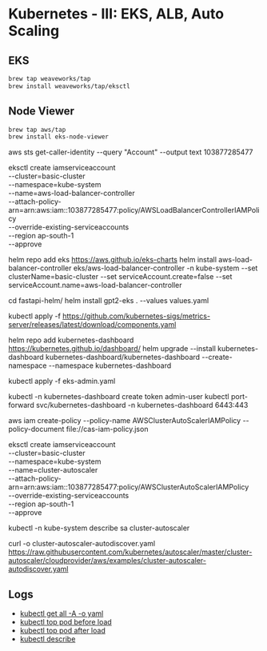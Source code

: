 # Kubernetes - III: EKS, ALB, Auto Scaling


## EKS 
```bash
brew tap weaveworks/tap
brew install weaveworks/tap/eksctl
```

## Node Viewer
```bash
brew tap aws/tap
brew install eks-node-viewer
```
aws sts get-caller-identity --query "Account" --output text
103877285477

eksctl create iamserviceaccount \
--cluster=basic-cluster \
--namespace=kube-system \
--name=aws-load-balancer-controller \
--attach-policy-arn=arn:aws:iam::103877285477:policy/AWSLoadBalancerControllerIAMPolicy \
--override-existing-serviceaccounts \
--region ap-south-1 \
--approve


helm repo add eks https://aws.github.io/eks-charts
helm install aws-load-balancer-controller eks/aws-load-balancer-controller -n kube-system --set clusterName=basic-cluster --set serviceAccount.create=false --set serviceAccount.name=aws-load-balancer-controller

cd fastapi-helm/
helm install gpt2-eks . --values values.yaml

kubectl apply -f https://github.com/kubernetes-sigs/metrics-server/releases/latest/download/components.yaml

helm repo add kubernetes-dashboard https://kubernetes.github.io/dashboard/
helm upgrade --install kubernetes-dashboard kubernetes-dashboard/kubernetes-dashboard --create-namespace --namespace kubernetes-dashboard

kubectl apply -f eks-admin.yaml

kubectl -n kubernetes-dashboard create token admin-user
kubectl port-forward svc/kubernetes-dashboard -n kubernetes-dashboard 6443:443


aws iam create-policy --policy-name AWSClusterAutoScalerIAMPolicy --policy-document file://cas-iam-policy.json

eksctl create iamserviceaccount \
--cluster=basic-cluster \
--namespace=kube-system \
--name=cluster-autoscaler \
--attach-policy-arn=arn:aws:iam::103877285477:policy/AWSClusterAutoScalerIAMPolicy \
--override-existing-serviceaccounts \
--region ap-south-1 \
--approve

kubectl -n kube-system describe sa cluster-autoscaler

curl -o cluster-autoscaler-autodiscover.yaml https://raw.githubusercontent.com/kubernetes/autoscaler/master/cluster-autoscaler/cloudprovider/aws/examples/cluster-autoscaler-autodiscover.yaml

## Logs

- [kubectl get all -A -o yaml](https://github.com/aditya-AI/k8s-part3/blob/main/logs/all-resources.yaml)
- [kubectl top pod before load](https://github.com/aditya-AI/k8s-part3/blob/main/logs/top-pod-before-load.png)
- [kubectl top pod after load](https://github.com/aditya-AI/k8s-part3/blob/main/logs/top-pod-after-load.png)
- [kubectl describe <your main ingress>](https://github.com/aditya-AI/k8s-part3/blob/main/logs/describe-ingress.png)